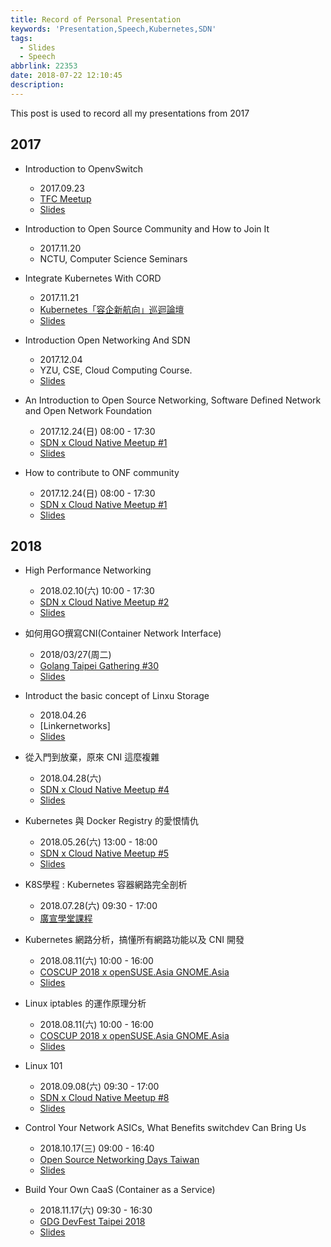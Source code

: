 ```yaml
---
title: Record of Personal Presentation
keywords: 'Presentation,Speech,Kubernetes,SDN'
tags:
  - Slides
  - Speech
abbrlink: 22353
date: 2018-07-22 12:10:45
description:
---
```


This post is used to record all my presentations from 2017

<!--more-->

## 2017

- Introduction to OpenvSwitch
    - 2017.09.23
    - [TFC Meetup](https://tfc.kktix.cc/events/sdn-share)
    - [Slides](https://speakerdeck.com/hwchiu/introduction-to-openvswitch)

- Introduction to Open Source Community and How to Join It
    - 2017.11.20
    - NCTU, Computer Science Seminars

- Integrate Kubernetes With CORD
    - 2017.11.21
    - [Kubernetes「容企新航向」巡迴論壇](https://www.accupass.com/event/1710030801581478185326)
    - [Slides](https://speakerdeck.com/hwchiu/an-introduction-of-kubernetes-with-cord)

- Introduction Open Networking And SDN
    - 2017.12.04
    - YZU, CSE, Cloud Computing Course. 
    - [Slides](https://speakerdeck.com/hwchiu/an-introduction-of-open-source-networking-and-sdn)

- An Introduction to Open Source Networking, Software Defined Network and Open Network Foundation
    - 2017.12.24(日) 08:00 - 17:30
    - [SDN x Cloud Native Meetup #1](https://www.meetup.com/Cloud-Native-User-Group-Taiwan/events/245495423/)
    - [Slides](https://goo.gl/rSXu21)

- How to contribute to ONF community
    - 2017.12.24(日) 08:00 - 17:30
    - [SDN x Cloud Native Meetup #1](https://www.meetup.com/Cloud-Native-User-Group-Taiwan/events/245495423/)
    - [Slides](https://goo.gl/rgksbM)


## 2018

- High Performance Networking
    - 2018.02.10(六) 10:00 - 17:30
    - [SDN x Cloud Native Meetup #2](https://www.meetup.com/Cloud-Native-User-Group-Taiwan/events/247117070/)
    - [Slides](https://goo.gl/VBvk49)

- 如何用GO撰寫CNI(Container Network Interface)
    - 2018/03/27(周二)
    - [Golang Taipei Gathering #30](https://golang.kktix.cc/events/gtg30)
    - [Slides](https://www.slideshare.net/hongweiqiu/writing-the-container-network-interfacecni-plugin-in-golang-92128553)

- Introduct the basic concept of Linxu Storage
	- 2018.04.26
	- [Linkernetworks]
	- [Slides](https://www.slideshare.net/hongweiqiu/the-basic-concept-of-linux-filesystem)

- 從入門到放棄，原來 CNI 這麼複雜
    - 2018.04.28(六)
    - [SDN x Cloud Native Meetup #4](https://www.meetup.com/Cloud-Native-User-Group-Taiwan/events/249626294/)
    - [Slides](https://goo.gl/3AAC91)

- Kubernetes 與 Docker Registry 的愛恨情仇
    - 2018.05.26(六) 13:00 - 18:00
    - [SDN x Cloud Native Meetup #5](https://www.meetup.com/Cloud-Native-User-Group-Taiwan/events/250809107/)
    - [Slides](https://goo.gl/pjnzZJ)

- K8S學程 : Kubernetes 容器網路完全剖析
	- 2018.07.28(六) 09:30 - 17:00
	- [廣宣學堂課程](https://broadmission.kktix.cc/events/446743e4-20421a-a8b2bf-f04436-copy-6)

- Kubernetes 網路分析，搞懂所有網路功能以及 CNI 開發
    - 2018.08.11(六) 10:00 - 16:00
    - [COSCUP 2018 x openSUSE.Asia GNOME.Asia](https://2018.coscup.org/programs/kubernetes-cni/)
    - [Slides](https://www.slideshare.net/hongweiqiu/overview-of-kubernetes-network-functions)

- Linux iptables 的運作原理分析
    - 2018.08.11(六) 10:00 - 16:00
    - [COSCUP 2018 x openSUSE.Asia GNOME.Asia](https://2018.coscup.org/programs/linux-iptables/)
    - [Slides](https://www.slideshare.net/hongweiqiu/understand-the-iptables-step-by-step-109650841)

- Linux 101
    - 2018.09.08(六) 09:30 - 17:00
    - [SDN x Cloud Native Meetup #8](https://cntug.kktix.cc/events/sdn-cntug-8)
    - [Slides](https://www.slideshare.net/hongweiqiu/iptables-101-bottomup)

- Control Your Network ASICs, What Benefits switchdev Can Bring Us
    - 2018.10.17(三) 09:00 - 16:40
    - [Open Source Networking Days Taiwan](https://sched.co/Hg7R)
    - [Slides](https://www.slideshare.net/hongweiqiu/control-your-network-asics-what-benefits-switchdev-can-bring-us)

- Build Your Own CaaS (Container as a Service)
   - 2018.11.17(六) 09:30 - 16:30
   - [GDG DevFest Taipei 2018](https://devfest-taipei-2018.firebaseapp.com/speakers/hwchiu)
   - [Slides](https://www.slideshare.net/hongweiqiu/build-your-own-caas-container-as-a-service)

